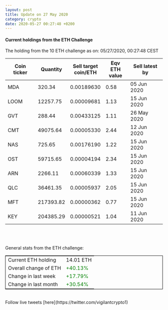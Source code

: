 ```yaml
---
layout: post
title: Update on 27 May 2020
category: crypto
date: 2020-05-27 00:27:48 +0200
---
```

<!-- Global site tag (gtag.js) - Google Analytics -->
<script async src="https://www.googletagmanager.com/gtag/js?id=UA-103831149-5"></script>
<script>
  window.dataLayer = window.dataLayer || [];
  function gtag(){dataLayer.push(arguments);}
  gtag('js', new Date());

  gtag('config', 'UA-103831149-5');
</script>


#### Current holdings from the ETH Challenge

The holding from the 10 ETH challenge as on: 05/27/2020, 00:27:48 CEST

|Coin ticker|Quantity|Sell target<br>coin/ETH|Eqv ETH<br>value|Sell latest by|
|-----------|--------|-----------|-----------|--------------|
MDA|320.34|  0.00189630|0.58|05 Jun 2020|
LOOM|12257.75|  0.00009681|1.13|15 Jun 2020|
GVT|288.44|  0.00433125|1.11|26 May 2020|
CMT|49075.64|  0.00005330|2.44|12 Jun 2020|
NAS|725.65|  0.00176190|1.22|15 Jun 2020|
OST|59715.65|  0.00004194|2.34|15 Jun 2020|
ARN|2266.11|  0.00060339|1.33|15 Jun 2020|
QLC|36461.35|  0.00005937|2.05|15 Jun 2020|
MFT|217393.82|  0.00000362|0.77|15 Jun 2020|
KEY|204385.29|  0.00000521|1.04|11 Jun 2020|

<br>
<br>
<br>
General stats from the ETH challenge:

<table style="border:1px solid black;margin-left:auto;margin-right:auto;">
	<tbody>
	<tr>
		<td>Current ETH holding</td>
		<td>     14.01 ETH</td>
	</tr>
	<tr>
		<td>Overall change of ETH</td>
		<td><font color="green">+40.13%</font></td>
	</tr>
	<tr>
		<td>Change in last week</td>
		<td><font color="green">+17.79%</font></td>
	</tr>
	<tr>
		<td>Change in last month</td>
		<td><font color="green">+30.54%</font></td>
	</tr>
	</tbody>
</table>

<br>
Follow live tweets [here](https://twitter.com/vigilantcrypto1)
<br>
<br>